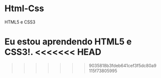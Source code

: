 # Html-Css
 HTML5 e CSS3

Eu estou aprendendo HTML5 e CSS3!.
<<<<<<< HEAD
=======
 
>>>>>>> 9035818b3fdeb641cef3f5dc80a9115f73805995
